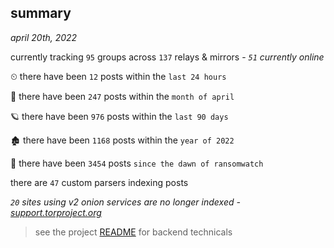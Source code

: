 
## summary
_april 20th, 2022_

currently tracking `95` groups across `137` relays & mirrors - _`51` currently online_

⏲ there have been `12` posts within the `last 24 hours`

🦈 there have been `247` posts within the `month of april`

🪐 there have been `976` posts within the `last 90 days`

🏚 there have been `1168` posts within the `year of 2022`

🦕 there have been `3454` posts `since the dawn of ransomwatch`

there are `47` custom parsers indexing posts

_`20` sites using v2 onion services are no longer indexed - [support.torproject.org](https://support.torproject.org/onionservices/v2-deprecation/)_

> see the project [README](https://github.com/thetanz/ransomwatch#ransomwatch--) for backend technicals
